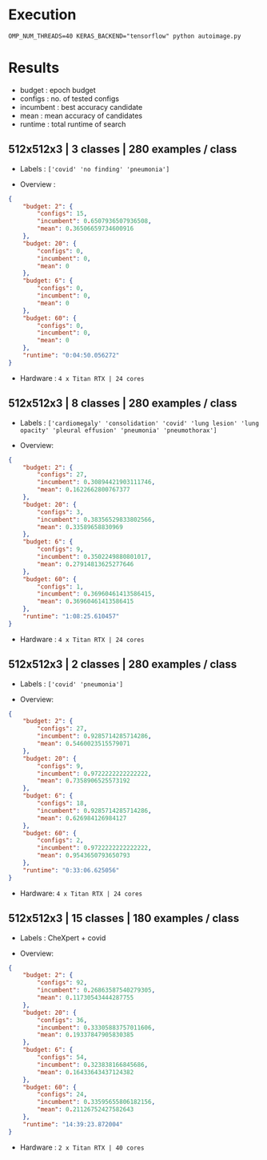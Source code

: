 # Execution
```
OMP_NUM_THREADS=40 KERAS_BACKEND="tensorflow" python autoimage.py
```

# Results
* budget : epoch budget
* configs : no. of tested configs
* incumbent : best accuracy candidate
* mean : mean accuracy of candidates
* runtime : total runtime of search

## 512x512x3 | 3 classes | 280 examples / class

* Labels : ```['covid' 'no finding' 'pneumonia']```

* Overview :
```json
{
    "budget: 2": {
        "configs": 15,
        "incumbent": 0.6507936507936508,
        "mean": 0.36506659734600916
    },
    "budget: 20": {
        "configs": 0,
        "incumbent": 0,
        "mean": 0
    },
    "budget: 6": {
        "configs": 0,
        "incumbent": 0,
        "mean": 0
    },
    "budget: 60": {
        "configs": 0,
        "incumbent": 0,
        "mean": 0
    },
    "runtime": "0:04:50.056272"
}
```
* Hardware : ```4 x Titan RTX | 24 cores``` 

## 512x512x3 | 8 classes | 280 examples / class

* Labels : ```['cardiomegaly' 'consolidation' 'covid' 'lung lesion' 'lung opacity' 'pleural effusion' 'pneumonia' 'pneumothorax']``` 

* Overview:
```json
{
    "budget: 2": {
        "configs": 27,
        "incumbent": 0.30894421903111746,
        "mean": 0.1622662800767377
    },
    "budget: 20": {
        "configs": 3,
        "incumbent": 0.38356529833802566,
        "mean": 0.33589658830969
    },
    "budget: 6": {
        "configs": 9,
        "incumbent": 0.3502249880801017,
        "mean": 0.27914813625277646
    },
    "budget: 60": {
        "configs": 1,
        "incumbent": 0.36960461413586415,
        "mean": 0.36960461413586415
    },
    "runtime": "1:08:25.610457"
}
```
* Hardware : ```4 x Titan RTX | 24 cores``` 

## 512x512x3 | 2 classes | 280 examples / class

* Labels : ```['covid' 'pneumonia']```

* Overview:
```json
{
    "budget: 2": {
        "configs": 27,
        "incumbent": 0.9285714285714286,
        "mean": 0.5460023515579071
    },
    "budget: 20": {
        "configs": 9,
        "incumbent": 0.9722222222222222,
        "mean": 0.7358906525573192
    },
    "budget: 6": {
        "configs": 18,
        "incumbent": 0.9285714285714286,
        "mean": 0.626984126984127
    },
    "budget: 60": {
        "configs": 2,
        "incumbent": 0.9722222222222222,
        "mean": 0.9543650793650793
    },
    "runtime": "0:33:06.625056"
}
```
* Hardware: ```4 x Titan RTX | 24 cores```

## 512x512x3 | 15 classes | 180 examples / class

* Labels : CheXpert + covid

* Overview:
```json
{
    "budget: 2": {
        "configs": 92,
        "incumbent": 0.26863587540279305,
        "mean": 0.11730543444287755
    },
    "budget: 20": {
        "configs": 36,
        "incumbent": 0.33305883757011606,
        "mean": 0.19337847905830385
    },
    "budget: 6": {
        "configs": 54,
        "incumbent": 0.323838166845686,
        "mean": 0.16433643437124382
    },
    "budget: 60": {
        "configs": 24,
        "incumbent": 0.33595655806182156,
        "mean": 0.21126752427582643
    },
    "runtime": "14:39:23.872004"
}
```
* Hardware : ```2 x Titan RTX | 40 cores```